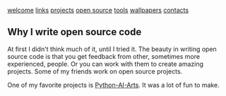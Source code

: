 [welcome](https://beangreen247.github.io/) [links](https://beangreen247.github.io/links) [projects](https://beangreen247.github.io/projects/) [open source](https://beangreen247.github.io/open-source/) [tools](https://beangreen247.github.io/tools/) [wallpapers](https://beangreen247.github.io/wallpaper/) [contacts](https://beangreen247.github.io/contacts/)

## Why I write open source code

At first I didn't think much of it, until I tried it. The beauty in writing open source code is that you get feedback from other, sometimes more experienced, people. Or you can work with them to create amazing projects. Some of my friends work on open source projects.

One of my favorite projects is [Python-AI-Arts](https://github.com/BeanGreen247/Python-AI-Arts). It was a lot of fun to make.
